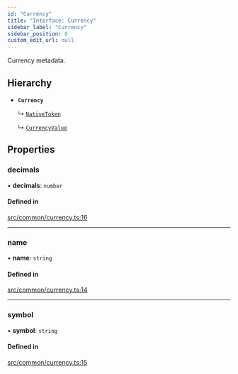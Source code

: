 ```yaml
---
id: "Currency"
title: "Interface: Currency"
sidebar_label: "Currency"
sidebar_position: 0
custom_edit_url: null
---
```


Currency metadata.

## Hierarchy

- **`Currency`**

  ↳ [`NativeToken`](NativeToken)

  ↳ [`CurrencyValue`](CurrencyValue)

## Properties

### decimals

• **decimals**: `number`

#### Defined in

[src/common/currency.ts:16](https://github.com/PrasoonPratham/nftlabs-sdk-ts/blob/3077f6d/src/common/currency.ts#L16)

---

### name

• **name**: `string`

#### Defined in

[src/common/currency.ts:14](https://github.com/PrasoonPratham/nftlabs-sdk-ts/blob/3077f6d/src/common/currency.ts#L14)

---

### symbol

• **symbol**: `string`

#### Defined in

[src/common/currency.ts:15](https://github.com/PrasoonPratham/nftlabs-sdk-ts/blob/3077f6d/src/common/currency.ts#L15)
